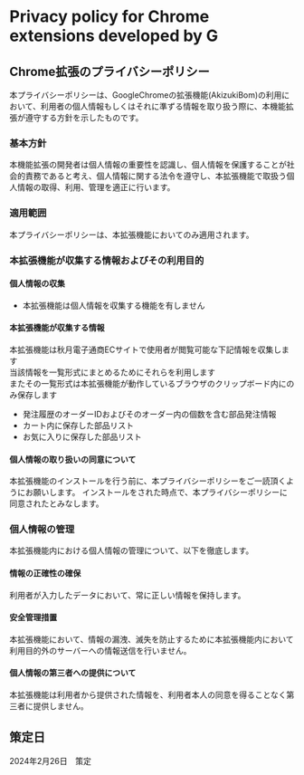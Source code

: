 # Privacy policy for Chrome extensions developed by G
## Chrome拡張のプライバシーポリシー

本プライバシーポリシーは、GoogleChromeの拡張機能(AkizukiBom)の利用において、利用者の個人情報もしくはそれに準ずる情報を取り扱う際に、本機能拡張が遵守する方針を示したものです。

### 基本方針
本機能拡張の開発者は個人情報の重要性を認識し、個人情報を保護することが社会的責務であると考え、個人情報に関する法令を遵守し、本拡張機能で取扱う個人情報の取得、利用、管理を適正に行います。

### 適用範囲
本プライバシーポリシーは、本拡張機能においてのみ適用されます。

### 本拡張機能が収集する情報およびその利用目的
#### 個人情報の収集
* 本拡張機能は個人情報を収集する機能を有しません
#### 本拡張機能が収集する情報
本拡張機能は秋月電子通商ECサイトで使用者が閲覧可能な下記情報を収集します  
当該情報を一覧形式にまとめるためにそれらを利用します  
またその一覧形式は本拡張機能が動作しているブラウザのクリップボード内にのみ保存します
* 発注履歴のオーダーIDおよびそのオーダー内の個数を含む部品発注情報
* カート内に保存した部品リスト
* お気に入りに保存した部品リスト

#### 個人情報の取り扱いの同意について
本拡張機能のインストールを行う前に、本プライバシーポリシーをご一読頂くようにお願いします。
インストールをされた時点で、本プライバシーポリシーに同意されたとみなします。

### 個人情報の管理
本拡張機能内における個人情報の管理について、以下を徹底します。

#### 情報の正確性の確保
利用者が入力したデータにおいて、常に正しい情報を保持します。

#### 安全管理措置
本拡張機能において、情報の漏洩、滅失を防止するために本拡張機能内において利用目的外のサーバーへの情報送信を行いません。

#### 個人情報の第三者への提供について
本拡張機能は利用者から提供された情報を、利用者本人の同意を得ることなく第三者に提供しません。

## 策定日
2024年2月26日　策定  
